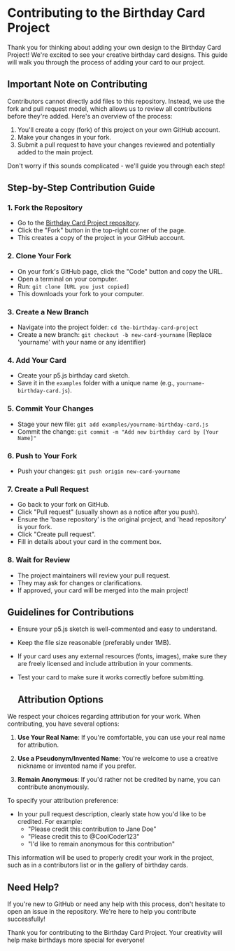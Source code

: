 # Contributing to the Birthday Card Project

Thank you for thinking about adding your own design to the Birthday Card Project! We're excited to see your creative birthday card designs. This guide will walk you through the process of adding your card to our project.

## Important Note on Contributing

Contributors cannot directly add files to this repository. Instead, we use the fork and pull request model, which allows us to review all contributions before they're added. Here's an overview of the process:

1. You'll create a copy (fork) of this project on your own GitHub account.
2. Make your changes in your fork.
3. Submit a pull request to have your changes reviewed and potentially added to the main project.

Don't worry if this sounds complicated - we'll guide you through each step!

## Step-by-Step Contribution Guide

### 1. Fork the Repository

- Go to the [Birthday Card Project repository](https://github.com/ashleysally00/the-birthday-card-project).
- Click the "Fork" button in the top-right corner of the page.
- This creates a copy of the project in your GitHub account.

### 2. Clone Your Fork

- On your fork's GitHub page, click the "Code" button and copy the URL.
- Open a terminal on your computer.
- Run: `git clone [URL you just copied]`
- This downloads your fork to your computer.

### 3. Create a New Branch

- Navigate into the project folder: `cd the-birthday-card-project`
- Create a new branch: `git checkout -b new-card-yourname`
  (Replace 'yourname' with your name or any identifier)

### 4. Add Your Card

- Create your p5.js birthday card sketch.
- Save it in the `examples` folder with a unique name (e.g., `yourname-birthday-card.js`).

### 5. Commit Your Changes

- Stage your new file: `git add examples/yourname-birthday-card.js`
- Commit the change: `git commit -m "Add new birthday card by [Your Name]"`

### 6. Push to Your Fork

- Push your changes: `git push origin new-card-yourname`

### 7. Create a Pull Request

- Go back to your fork on GitHub.
- Click "Pull request" (usually shown as a notice after you push).
- Ensure the 'base repository' is the original project, and 'head repository' is your fork.
- Click "Create pull request".
- Fill in details about your card in the comment box.

### 8. Wait for Review

- The project maintainers will review your pull request.
- They may ask for changes or clarifications.
- If approved, your card will be merged into the main project!

## Guidelines for Contributions

- Ensure your p5.js sketch is well-commented and easy to understand.
- Keep the file size reasonable (preferably under 1MB).
- If your card uses any external resources (fonts, images), make sure they are freely licensed and include attribution in your comments.
- Test your card to make sure it works correctly before submitting.

  ## Attribution Options

We respect your choices regarding attribution for your work. When contributing, you have several options:

1. **Use Your Real Name**: If you're comfortable, you can use your real name for attribution.

2. **Use a Pseudonym/Invented Name**: You're welcome to use a creative nickname or invented name if you prefer.

3. **Remain Anonymous**: If you'd rather not be credited by name, you can contribute anonymously.

To specify your attribution preference:

- In your pull request description, clearly state how you'd like to be credited. For example:
  - "Please credit this contribution to Jane Doe"
  - "Please credit this to @CoolCoder123"
  - "I'd like to remain anonymous for this contribution"

This information will be used to properly credit your work in the project, such as in a contributors list or in the gallery of birthday cards.

## Need Help?

If you're new to GitHub or need any help with this process, don't hesitate to open an issue in the repository. We're here to help you contribute successfully!

Thank you for contributing to the Birthday Card Project. Your creativity will help make birthdays more special for everyone!
